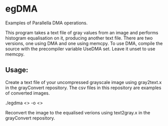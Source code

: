 # egDMA
Examples of Parallella DMA operations.

This program takes a text file of gray values from an image and performs histogram equalisation on it, producing another text file. There are two versions, one using DMA and one using memcpy. To use DMA, compile the source with the precompiler variable UseDMA set. Leave it unset to use memcpy.

## Usage:

Create a text file of your uncompressed grayscale image using gray2text.x in the grayConvert repository. The csv files in this repository are examples of converted images.

./egdma <<text file>> -o <<output text file>>

Reconvert the image to the equalised verions using text2gray.x in the grayConvert repository.
